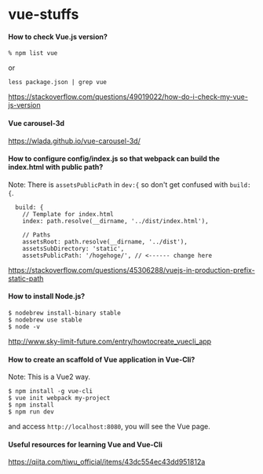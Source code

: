 # vue-stuffs

#### How to check Vue.js version?

```
% npm list vue
```

or

```
less package.json | grep vue
```

https://stackoverflow.com/questions/49019022/how-do-i-check-my-vue-js-version


#### Vue carousel-3d

https://wlada.github.io/vue-carousel-3d/

#### How to configure config/index.js so that webpack can build the index.html with public path?

Note:  There is `assetsPublicPath` in `dev:{` so don't get confused with `build:{`.

```
  build: {
    // Template for index.html
    index: path.resolve(__dirname, '../dist/index.html'),

    // Paths
    assetsRoot: path.resolve(__dirname, '../dist'),
    assetsSubDirectory: 'static',
    assetsPublicPath: '/hogehoge/', // <------ change here

```

https://stackoverflow.com/questions/45306288/vuejs-in-production-prefix-static-path

#### How to install Node.js?

```
$ nodebrew install-binary stable
$ nodebrew use stable
$ node -v
```

http://www.sky-limit-future.com/entry/howtocreate_vuecli_app

#### How to create an scaffold of Vue application in Vue-Cli?

Note: This is a Vue2 way.

```
$ npm install -g vue-cli
$ vue init webpack my-project
$ npm install
$ npm run dev
```
and access `http://localhost:8080`, you will see the Vue page.

#### Useful resources for learning Vue and Vue-Cli

https://qiita.com/tiwu_official/items/43dc554ec43dd951812a
